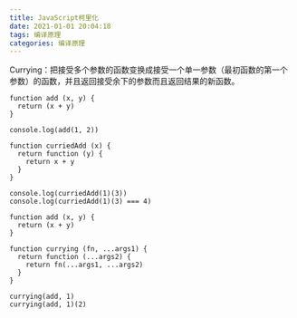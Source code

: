 ```yaml
---
title: JavaScript柯里化
date: 2021-01-01 20:04:18
tags: 编译原理
categories: 编译原理
---
```


<p>Currying：把接受多个参数的函数变换成接受一个单一参数（最初函数的第一个参数）的函数，并且返回接受余下的参数而且返回结果的新函数。</p>

<!-- more -->

```
function add (x, y) {
  return (x + y)
}

console.log(add(1, 2))

function curriedAdd (x) {
  return function (y) {
    return x + y
  }
}

console.log(curriedAdd(1)(3))
console.log(curriedAdd(1)(3) === 4)

function add (x, y) {
  return (x + y)
}

function currying (fn, ...args1) {
  return function (...args2) {
    return fn(...args1, ...args2)
  }
}

currying(add, 1)
currying(add, 1)(2)
```

